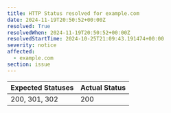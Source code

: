 ```yaml
---
title: HTTP Status resolved for example.com
date: 2024-11-19T20:50:52+00:00Z
resolved: True
resolvedWhen: 2024-11-19T20:50:52+00:00Z
resolvedStartTime: 2024-10-25T21:09:43.191474+00:00
severity: notice
affected:
  - example.com
section: issue
---
```


| Expected Statuses | Actual Status  |
|-------------------|----------------|
| 200, 301, 302 | 200 |
